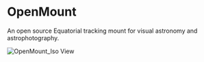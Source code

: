 # OpenMount
An open source Equatorial tracking mount for visual astronomy and astrophotography.


![OpenMount_Iso View](https://user-images.githubusercontent.com/39034037/201942704-cbcafed2-baf6-4b05-9181-cceba31424be.png)

